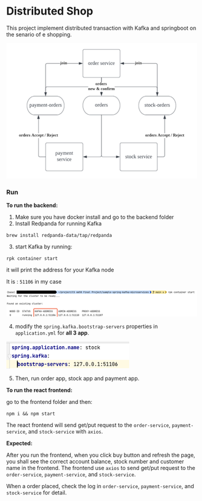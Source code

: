 # Distributed Shop

This project implement distributed transaction with Kafka and springboot on the senario of e shopping.  

![image-20230426172646180](./assets/image-20230426172646180.png)

### Run

**To run the backend:**

1. Make sure you have docker install and go to the backend folder
2. Install Redpanda for running Kafka

```
brew install redpanda-data/tap/redpanda
```

3. start Kafka by running:

```
rpk container start
```

it will print the address for your Kafka node

It is : ```51106``` in my case

![image-20230419224706236](./assets/image-20230419224706236.png)

4. modify the `spring.kafka.bootstrap-servers` properties in `application.yml` for **all 3 app**.

![image-20230419224833743](./assets/image-20230419224833743.png)

5. Then, run order app, stock app and payment app. 

**To run the react frontend:**

go to the frontend folder and then:

```
npm i && npm start
```

The react frontend will send get/put request to the  `order-service`,  `payment-service`, and `stock-service` with `axios`.

**Expected:**

After you run the frontend, when you click buy button and refresh the page, you shall see the correct account balance, stock number and customer name in the frontend. The frontend use `axios` to send get/put request to the  `order-service`,  `payment-service`, and `stock-service`.

When a order placed, check the log in `order-service`,  `payment-service`, and `stock-service` for detail.
